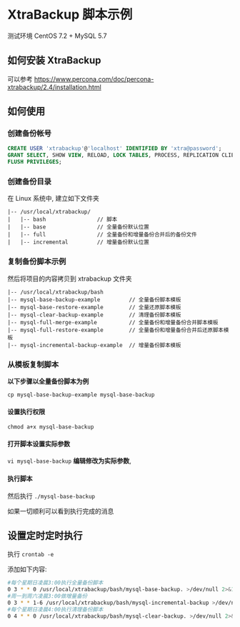 
# XtraBackup 脚本示例

测试环境 CentOS 7.2 + MySQL 5.7

## 如何安装 XtraBackup 
可以参考 https://www.percona.com/doc/percona-xtrabackup/2.4/installation.html

## 如何使用

### 创建备份帐号 

``` SQL
CREATE USER 'xtrabackup'@'localhost' IDENTIFIED BY 'xtra@password';
GRANT SELECT, SHOW VIEW, RELOAD, LOCK TABLES, PROCESS, REPLICATION CLIENT ON *.* TO 'xtrabackup'@'localhost';
FLUSH PRIVILEGES;
```

### 创建备份目录 
在 Linux 系统中, 建立如下文件夹

    |-- /usr/local/xtrabackup/
    |   |-- bash                // 脚本
    |   |-- base                // 全量备份默认位置  
    |   |-- full                // 全量备份和增量备份合并后的备份文件
    |   |-- incremental         // 增量备份默认位置

### 复制备份脚本示例 
然后将项目的内容拷贝到 xtrabackup 文件夹

    |-- /usr/local/xtrabackup/bash
    |-- mysql-base-backup-example         // 全量备份脚本模板
    |-- mysql-base-restore-example        // 全量还原脚本模板
    |-- mysql-clear-backup-example        // 清理备份脚本模板
    |-- mysql-full-merge-example          // 全量备份和增量备份合并脚本模板
    |-- mysql-full-restore-example        // 全量备份和增量备份合并后还原脚本模板
    |-- mysql-incremental-backup-example  // 增量备份脚本模板

### 从模板复制脚本

**以下步骤以全量备份脚本为例**

`cp mysql-base-backup-example mysql-base-backup`

#### 设置执行权限
`chmod a+x mysql-base-backup`

#### 打开脚本设置实际参数
`vi mysql-base-backup` **编辑修改为实际参数**, 

#### 执行脚本
然后执行 `./mysql-base-backup`

如果一切顺利可以看到执行完成的消息

## 设置定时定时执行
执行 `crontab -e`

添加如下内容:  
``` bash
#每个星期日凌晨3:00执行全量备份脚本
0 3 * * 0 /usr/local/xtrabackup/bash/mysql-base-backup. >/dev/null 2>&1
#周一到周六凌晨3:00做增量备份
0 3 * * 1-6 /usr/local/xtrabackup/bash/mysql-incremental-backup >/dev/null 2>&1
#每个星期日凌晨4:00执行清理备份脚本
0 4 * * 0 /usr/local/xtrabackup/bash/mysql-clear-backup. >/dev/null 2>&1
```